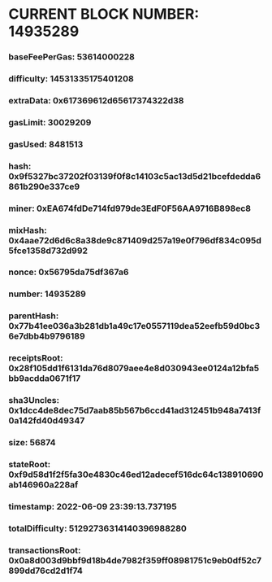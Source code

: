 # CURRENT BLOCK NUMBER: 14935289

### baseFeePerGas: 53614000228
### difficulty: 14531335175401208
### extraData: 0x617369612d65617374322d38
### gasLimit: 30029209
### gasUsed: 8481513
### hash: 0x9f5327bc37202f03139f0f8c14103c5ac13d5d21bcefdedda6861b290e337ce9
### miner: 0xEA674fdDe714fd979de3EdF0F56AA9716B898ec8
### mixHash: 0x4aae72d6d6c8a38de9c871409d257a19e0f796df834c095d5fce1358d732d992
### nonce: 0x56795da75df367a6
### number: 14935289
### parentHash: 0x77b41ee036a3b281db1a49c17e0557119dea52eefb59d0bc36e7dbb4b9796189
### receiptsRoot: 0x28f105dd1f6131da76d8079aee4e8d030943ee0124a12bfa5bb9acdda0671f17
### sha3Uncles: 0x1dcc4de8dec75d7aab85b567b6ccd41ad312451b948a7413f0a142fd40d49347
### size: 56874
### stateRoot: 0xf9d58d1f2f5fa30e4830c46ed12adecef516dc64c138910690ab146960a228af
### timestamp: 2022-06-09 23:39:13.737195
### totalDifficulty: 51292736314140396988280
### transactionsRoot: 0x0a8d003d9bbf9d18b4de7982f359ff08981751c9eb0df52c7899dd76cd2d1f74
